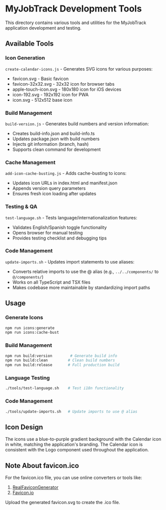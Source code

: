 # MyJobTrack Development Tools

This directory contains various tools and utilities for the MyJobTrack application development and testing.

## Available Tools

### Icon Generation
`create-calendar-icons.js` - Generates SVG icons for various purposes:
- favicon.svg - Basic favicon
- favicon-32x32.svg - 32x32 icon for browser tabs
- apple-touch-icon.svg - 180x180 icon for iOS devices
- icon-192.svg - 192x192 icon for PWA
- icon.svg - 512x512 base icon

### Build Management
`build-version.js` - Generates build numbers and version information:
- Creates build-info.json and build-info.ts
- Updates package.json with build numbers
- Injects git information (branch, hash)
- Supports clean command for development

### Cache Management
`add-icon-cache-busting.js` - Adds cache-busting to icons:
- Updates icon URLs in index.html and manifest.json
- Appends version query parameters
- Ensures fresh icon loading after updates

### Testing & QA
`test-language.sh` - Tests language/internationalization features:
- Validates English/Spanish toggle functionality
- Opens browser for manual testing
- Provides testing checklist and debugging tips

### Code Management
`update-imports.sh` - Updates import statements to use aliases:
- Converts relative imports to use the @ alias (e.g., `../../components/` to `@/components/`)
- Works on all TypeScript and TSX files
- Makes codebase more maintainable by standardizing import paths

## Usage

### Generate Icons
```bash
npm run icons:generate
npm run icons:cache-bust
```

### Build Management
```bash
npm run build:version        # Generate build info
npm run build:clean         # Clean build numbers
npm run build:release       # Full production build
```

### Language Testing
```bash
./tools/test-language.sh    # Test i18n functionality
```

### Code Management
```bash
./tools/update-imports.sh   # Update imports to use @ alias
```

## Icon Design

The icons use a blue-to-purple gradient background with the Calendar icon in white, matching the application's branding. The Calendar icon is consistent with the Logo component used throughout the application.

## Note About favicon.ico

For the favicon.ico file, you can use online converters or tools like:
1. [RealFaviconGenerator](https://realfavicongenerator.net/)
2. [Favicon.io](https://favicon.io/favicon-converter/)

Upload the generated favicon.svg to create the .ico file.
